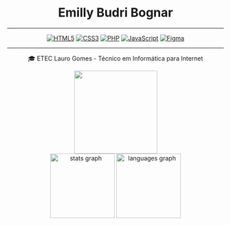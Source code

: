 <div align="center">
  
  <h1> Emilly Budri Bognar </h1>
  
  ---

  <a href="#">![HTML5](https://img.shields.io/badge/html5-%23E34F26.svg?style=for-the-badge&logo=html5&logoColor=white)</a>
  <a href="#">![CSS3](https://img.shields.io/badge/css3-%231572B6.svg?style=for-the-badge&logo=css3&logoColor=white)</a>
  <a href="#">![PHP](https://img.shields.io/badge/php-4f5b93.svg?style=for-the-badge&logo=php&logoColor=white)</a>
  <a href="#">![JavaScript](https://img.shields.io/badge/javascript-%23323330.svg?style=for-the-badge&logo=javascript&logoColor=%23F7DF1E)</a>
  <a href="#">![Figma](https://img.shields.io/badge/figma-ffb8c3.svg?style=for-the-badge&logo=figma&logoColor=#0d1117)</a>
  
  ---

  🎓 ETEC Lauro Gomes - Técnico em Informática para Internet

 <div align="center">
    <img src="https://64.media.tumblr.com/2cb1077cabf41ca64126cb77a671ba49/590a3fe368398367-1d/s400x600/27a97080bf089ca3ad8fe55f173750cf9a7bb711.gifv" width="193" height="193" /> 
 </div> 
 <div align="center">
  <img src="https://github-readme-stats.vercel.app/api?username=EmillyBudriBognar&hide_title=false&hide_rank=false&show_icons=true&include_all_commits=true&count_private=true&disable_animations=false&theme=dracula&locale=pt-br&hide_border=false&order=1" height="150" alt="stats graph"  />
  <img src="https://github-readme-stats.vercel.app/api/top-langs?username=EmillyBudriBognar&locale=en&hide_title=false&layout=compact&card_width=320&langs_count=5&theme=dracula&hide_border=false&order=2" height="150" alt="languages graph"  />
</div>

</div>
